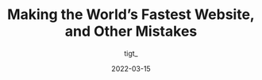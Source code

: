 ---
author: tigt_
date: 2022-03-15
draft: true
publisher: thepracticaldev
tags:
  - performance
target_url: https://dev.to/tigt/making-the-worlds-fastest-website-and-other-mistakes-56na
title: Making the World’s Fastest Website, and Other Mistakes
---